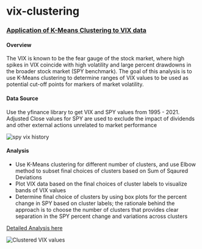 # vix-clustering
### [Application of K-Means Clustering to VIX data](https://github.com/mehdinaq/vix-clustering/blob/main/vix_clustering.ipynb)

#### Overview
The VIX is known to be the fear gauge of the stock market, where high spikes in VIX coincide with high volatility and large percent drawdowns in the broader stock market (SPY benchmark).
The goal of this analysis is to use K-Means clustering to determine ranges of VIX values to be used as potential cut-off points for markers of market volatility.

#### Data Source
Use the yfinance library to get VIX and SPY values from 1995 - 2021. Adjusted Close values for SPY are used to exclude the impact of dividends and other external actions unrelated to market performance

![spy vix history](https://user-images.githubusercontent.com/8281173/130368308-053ca3d1-9174-48e1-8b6c-517ea5dee11f.png)

#### Analysis
- Use K-Means clustering for different number of clusters, and use Elbow method to subset final choices of clusters based on Sum of Sqaured Deviations
- Plot VIX data based on the final choices of cluster labels to visualize bands of VIX values
- Determine final choice of clusters by using box plots for the percent change in SPY based on cluster labels; the rationale behind the approach is to choose the number of clusters that provides clear separation in the SPY percent change and variations across clusters

[Detailed Analysis here](https://github.com/mehdinaq/vix-clustering/blob/main/vix_clustering.ipynb)

![Clustered VIX values](https://user-images.githubusercontent.com/8281173/130368840-e2795c7d-a318-4f64-a65c-928897812700.png)


  
